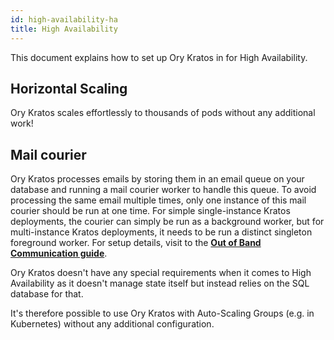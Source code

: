 ```yaml
---
id: high-availability-ha
title: High Availability
---
```


This document explains how to set up Ory Kratos in for High Availability.

## Horizontal Scaling

Ory Kratos scales effortlessly to thousands of pods without any additional work!

## Mail courier

Ory Kratos processes emails by storing them in an email queue on your database
and running a mail courier worker to handle this queue. To avoid processing the
same email multiple times, only one instance of this mail courier should be run
at one time. For simple single-instance Kratos deployments, the courier can
simply be run as a background worker, but for multi-instance Kratos deployments,
it needs to be run a distinct singleton foreground worker. For setup details,
visit to the [**Out of Band Communication guide**](../concepts/email-sms.md).

Ory Kratos doesn't have any special requirements when it comes to High
Availability as it doesn't manage state itself but instead relies on the SQL
database for that.

It's therefore possible to use Ory Kratos with Auto-Scaling Groups (e.g. in
Kubernetes) without any additional configuration.
